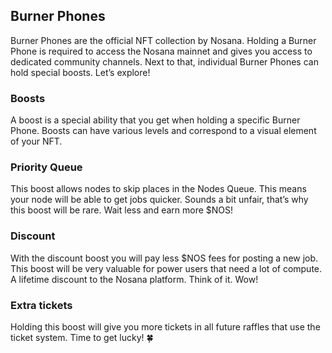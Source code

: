 ## Burner Phones

Burner Phones are the official NFT collection by Nosana. Holding a Burner Phone is required to access the Nosana mainnet and gives you access to dedicated community channels. Next to that, individual Burner Phones can hold special boosts. Let’s explore!

### Boosts

A boost is a special ability that you get when holding a specific Burner Phone. Boosts can have various levels and correspond to a visual element of your NFT. 

### Priority Queue

This boost allows nodes to skip places in the Nodes Queue. This means your node will be able to get jobs quicker. Sounds a bit unfair, that’s why this boost will be rare. Wait less and earn more $NOS!

### Discount

With the discount boost you will pay less $NOS fees for posting a new job. This boost will be very valuable for power users that need a lot of compute. A lifetime discount to the Nosana platform. Think of it. Wow!

### Extra tickets

Holding this boost will give you more tickets in all future raffles that use the ticket system. Time to get lucky! 🍀


